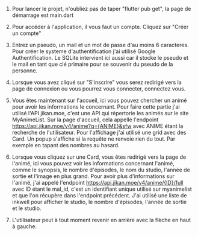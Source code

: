 1) Pour lancer le projet, n'oubliez pas de taper "flutter pub get", la page de démarrage est main.dart


2) Pour accéder à l'application, il vous faut un compte. Cliquez sur "Créer un compte"

3) Entrez un pseudo, un mail et un mot de passe d'au moins 6 caracteres.
Pour créer le systeme d'authentification j'ai utilisé Google Authentification. Le SQLite intervient
ici aussi car il stocke le pseudo et le mail en tant que clé primaire pour se souvenir du pseudo de la personne.

4) Lorsque vous avez cliqué sur "S'inscrire" vous serez redirigé vers la page de connexion ou vous 
pourrez vous connecter, connectez vous.

5) Vous êtes maintenant sur l'accueil, ici vous pouvez chercher un animé pour avoir les informations le concernant.
Pour faire cette partie j'ai utilisé l'API jikan.moe, c'est une API qui répertorie les animés sur le site MyAnimeList.
Sur la page d'accueil, cela appelle  l'endpoint https://api.jikan.moe/v4/anime?q={ANIME}&sfw avec ANIME étant la
recherche de l'utilisateur. Pour l'affichage j'ai utilisé une grid avec des Card.
Un popup s'affiche si la requête ne renvoie rien du tout. Par exemple en tapant des nombres au hasard.

6) Lorsque vous cliquez sur une Card, vous êtes redirigé vers la page de l'animé, ici vous pouvez voir les 
informations concernant l'animé, comme le synopsis, le nombre d'épisodes, le nom du studio, l'année de sortie et l'image en plus grand.
Pour avoir plus d'informations sur l'animé, j'ai appelé l'endpoint https://api.jikan.moe/v4/anime/{ID}/full avec ID étant
le mal_id, c'est un identifiant unique utilisé sur myanimelist et que l'on récupère dans l'endpoint précédent.
J'ai utilisé une liste de inkwell pour afficher le studio, le nombre d'épisodes, l'année de sortie et le studio.

7) L'utilisateur peut à tout moment revenir en arrière avec la flèche en haut à gauche.